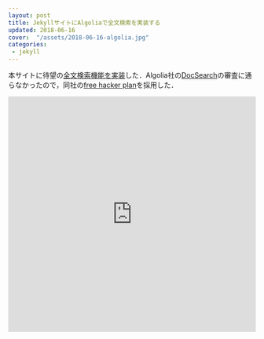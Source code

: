 ```yaml
---
layout: post
title: JekyllサイトにAlgoliaで全文検索を実装する
updated: 2018-06-16
cover:  "/assets/2018-06-16-algolia.jpg"
categories:
 - jekyll
---
```


本サイトに待望の[全文検索機能を実装](https://haltaro.github.io/search/)した．Algolia社の[DocSearch](https://community.algolia.com/docsearch/)の審査に通らなかったので，同社の[free hacker plan](https://www.algolia.com/pricing)を採用した．

<iframe width="100%" height="480" src="https://www.youtube.com/embed/iBIoajzYWGE?rel=0" frameborder="0" allow="autoplay; encrypted-media" allowfullscreen></iframe>
